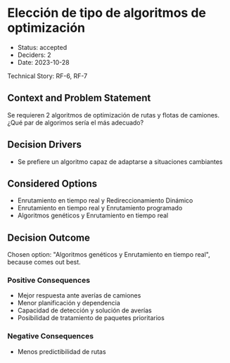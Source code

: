 # Elección de tipo de algoritmos de optimización

* Status: accepted
* Deciders: 2
* Date: 2023-10-28

Technical Story: RF-6, RF-7

## Context and Problem Statement

Se requieren 2 algoritmos de optimización de rutas y flotas de camiones. ¿Qué par de algorimos sería el más adecuado?

## Decision Drivers

* Se prefiere un algoritmo capaz de adaptarse a situaciones cambiantes

## Considered Options

* Enrutamiento en tiempo real y Redireccionamiento Dinámico
* Enrutamiento en tiempo real y Enrutamiento programado
* Algoritmos genéticos y Enrutamiento en tiempo real

## Decision Outcome

Chosen option: "Algoritmos genéticos y Enrutamiento en tiempo real", because comes out best.

### Positive Consequences

* Mejor respuesta ante averías de camiones
* Menor planificación y dependencia
* Capacidad de detección y solución de averías
* Posibilidad de tratamiento de paquetes prioritarios

### Negative Consequences

* Menos predictibilidad de rutas
